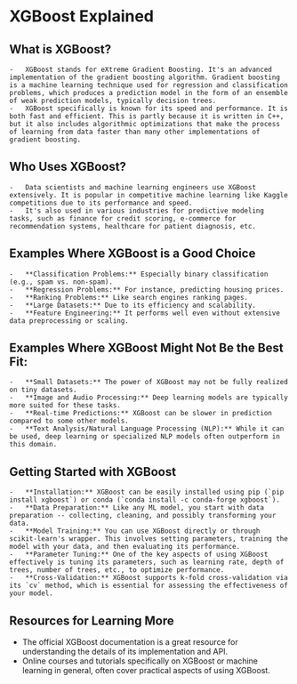 # XGBoost Explained

## What is XGBoost?

    -   XGBoost stands for eXtreme Gradient Boosting. It's an advanced implementation of the gradient boosting algorithm. Gradient boosting is a machine learning technique used for regression and classification problems, which produces a prediction model in the form of an ensemble of weak prediction models, typically decision trees.
    -   XGBoost specifically is known for its speed and performance. It is both fast and efficient. This is partly because it is written in C++, but it also includes algorithmic optimizations that make the process of learning from data faster than many other implementations of gradient boosting.
## Who Uses XGBoost?

    -   Data scientists and machine learning engineers use XGBoost extensively. It is popular in competitive machine learning like Kaggle competitions due to its performance and speed.
    -   It's also used in various industries for predictive modeling tasks, such as finance for credit scoring, e-commerce for recommendation systems, healthcare for patient diagnosis, etc.
## Examples Where XGBoost is a Good Choice

    -   **Classification Problems:** Especially binary classification (e.g., spam vs. non-spam).
    -   **Regression Problems:** For instance, predicting housing prices.
    -   **Ranking Problems:** Like search engines ranking pages.
    -   **Large Datasets:** Due to its efficiency and scalability.
    -   **Feature Engineering:** It performs well even without extensive data preprocessing or scaling.
## Examples Where XGBoost Might Not Be the Best Fit:

    -   **Small Datasets:** The power of XGBoost may not be fully realized on tiny datasets.
    -   **Image and Audio Processing:** Deep learning models are typically more suited for these tasks.
    -   **Real-time Predictions:** XGBoost can be slower in prediction compared to some other models.
    -   **Text Analysis/Natural Language Processing (NLP):** While it can be used, deep learning or specialized NLP models often outperform in this domain.

## Getting Started with XGBoost

    -   **Installation:** XGBoost can be easily installed using pip (`pip install xgboost`) or conda (`conda install -c conda-forge xgboost`).
    -   **Data Preparation:** Like any ML model, you start with data preparation -- collecting, cleaning, and possibly transforming your data.
    -   **Model Training:** You can use XGBoost directly or through scikit-learn's wrapper. This involves setting parameters, training the model with your data, and then evaluating its performance.
    -   **Parameter Tuning:** One of the key aspects of using XGBoost effectively is tuning its parameters, such as learning rate, depth of trees, number of trees, etc., to optimize performance.
    -   **Cross-Validation:** XGBoost supports k-fold cross-validation via its `cv` method, which is essential for assessing the effectiveness of your model.

## Resources for Learning More

-   The official XGBoost documentation is a great resource for understanding the details of its implementation and API.
-   Online courses and tutorials specifically on XGBoost or machine learning in general, often cover practical aspects of using XGBoost.